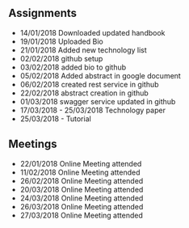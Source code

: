 ## Assignments

- 14/01/2018 Downloaded updated handbook
- 19/01/2018 Uploaded Bio
- 21/01/2018 Added new technology list
- 02/02/2018 github setup
- 03/02/2018 added bio to github
- 05/02/2018 Added abstract in google document
- 06/02/2018 created rest service in github
- 22/02/2018 abstract creation in github
- 01/03/2018 swagger service updated in github
- 17/03/2018 - 25/03/2018 Technology paper
- 25/03/2018 - Tutorial

## Meetings
- 22/01/2018 Online Meeting attended
- 11/02/2018 Online Meeting attended
- 26/02/2018 Online Meeting attended
- 20/03/2018 Online Meeting attended
- 24/03/2018 Online Meeting attended
- 26/03/2018 Online Meeting attended
- 27/03/2018 Online Meeting attended


